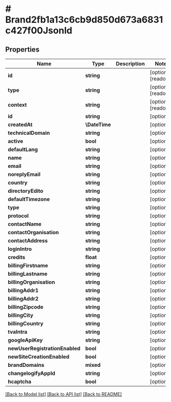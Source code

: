 # # Brand2fb1a13c6cb9d850d673a6831c427f00Jsonld

## Properties

Name | Type | Description | Notes
------------ | ------------- | ------------- | -------------
**id** | **string** |  | [optional] [readonly]
**type** | **string** |  | [optional] [readonly]
**context** | **string** |  | [optional] [readonly]
**id** | **string** |  | [optional]
**createdAt** | **\DateTime** |  | [optional]
**technicalDomain** | **string** |  | [optional]
**active** | **bool** |  | [optional]
**defaultLang** | **string** |  | [optional]
**name** | **string** |  | [optional]
**email** | **string** |  | [optional]
**noreplyEmail** | **string** |  | [optional]
**country** | **string** |  | [optional]
**directoryEdito** | **string** |  | [optional]
**defaultTimezone** | **string** |  | [optional]
**type** | **string** |  | [optional]
**protocol** | **string** |  | [optional]
**contactName** | **string** |  | [optional]
**contactOrganisation** | **string** |  | [optional]
**contactAddress** | **string** |  | [optional]
**loginIntro** | **string** |  | [optional]
**credits** | **float** |  | [optional]
**billingFirstname** | **string** |  | [optional]
**billingLastname** | **string** |  | [optional]
**billingOrganisation** | **string** |  | [optional]
**billingAddr1** | **string** |  | [optional]
**billingAddr2** | **string** |  | [optional]
**billingZipcode** | **string** |  | [optional]
**billingCity** | **string** |  | [optional]
**billingCountry** | **string** |  | [optional]
**tvaIntra** | **string** |  | [optional]
**googleApiKey** | **string** |  | [optional]
**newUserRegistrationEnabled** | **bool** |  | [optional]
**newSiteCreationEnabled** | **bool** |  | [optional]
**brandDomains** | **mixed** |  | [optional]
**changelogifyAppId** | **string** |  | [optional]
**hcaptcha** | **bool** |  | [optional]

[[Back to Model list]](../../README.md#models) [[Back to API list]](../../README.md#endpoints) [[Back to README]](../../README.md)
